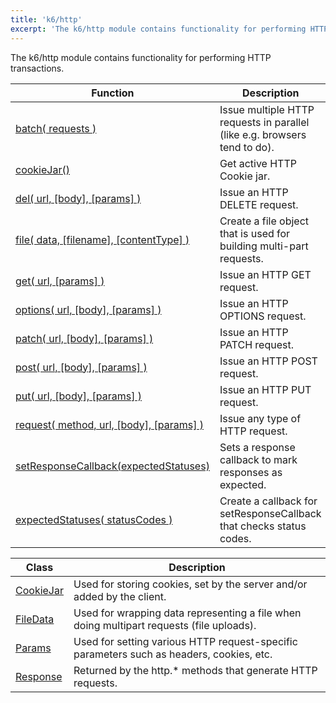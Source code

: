 ```yaml
---
title: 'k6/http'
excerpt: 'The k6/http module contains functionality for performing HTTP transactions.'
---
```


The k6/http module contains functionality for performing HTTP transactions.

| Function                                                                                                 | Description                                                               |
| -------------------------------------------------------------------------------------------------------- | ------------------------------------------------------------------------- |
| [batch( requests )](/javascript-api/v0.31/k6-http/batch-requests)                                        | Issue multiple HTTP requests in parallel (like e.g. browsers tend to do). |
| [cookieJar()](/javascript-api/v0.31/k6-http/cookiejar-method)                                            | Get active HTTP Cookie jar.                                               |
| [del( url, [body], [params] )](/javascript-api/v0.31/k6-http/del-url-body-params)                        | Issue an HTTP DELETE request.                                             |
| [file( data, [filename], [contentType] )](/javascript-api/v0.31/k6-http/file-data-filename-contenttype)  | Create a file object that is used for building multi-part requests.       |
| [get( url, [params] )](/javascript-api/v0.31/k6-http/get-url-params)                                     | Issue an HTTP GET request.                                                |
| [options( url, [body], [params] )](/javascript-api/v0.31/k6-http/options-url-body-params)                | Issue an HTTP OPTIONS request.                                            |
| [patch( url, [body], [params] )](/javascript-api/v0.31/k6-http/patch-url-body-params)                    | Issue an HTTP PATCH request.                                              |
| [post( url, [body], [params] )](/javascript-api/v0.31/k6-http/post-url-body-params)                      | Issue an HTTP POST request.                                               |
| [put( url, [body], [params] )](/javascript-api/v0.31/k6-http/put-url-body-params)                        | Issue an HTTP PUT request.                                                |
| [request( method, url, [body], [params] )](/javascript-api/v0.31/k6-http/request-method-url-body-params) | Issue any type of HTTP request.                                           |
| [setResponseCallback(expectedStatuses)](/javascript-api/v0.31/k6-http/setresponsecallback-callback)      | Sets a response callback to mark responses as expected.                   |
| [expectedStatuses( statusCodes )](/javascript-api/v0.31/k6-http/expectedstatuses-statuses)               | Create a callback for setResponseCallback that checks status codes.       |

| Class                                                | Description                                                                              |
| ---------------------------------------------------- | ---------------------------------------------------------------------------------------- |
| [CookieJar](/javascript-api/v0.31/k6-http/cookiejar) | Used for storing cookies, set by the server and/or added by the client.                  |
| [FileData](/javascript-api/v0.31/k6-http/filedata)   | Used for wrapping data representing a file when doing multipart requests (file uploads). |
| [Params](/javascript-api/v0.31/k6-http/params)       | Used for setting various HTTP request-specific parameters such as headers, cookies, etc. |
| [Response](/javascript-api/v0.31/k6-http/response)   | Returned by the http.\* methods that generate HTTP requests.                             |
